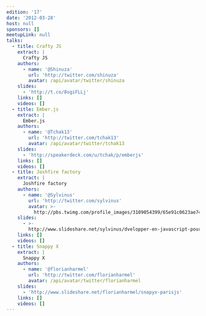 ```yaml
---
edition: '17'
date: '2012-03-28'
host: null
sponsors: []
meetupLink: null
talks:
  - title: Crafty JS
    extract: |
      Crafty JS
    authors:
      - name: '@Shinuza'
        url: 'http://twitter.com/shinuza'
        avatar: /api/avatar/twitter/shinuza
    slides:
      - 'http://t.co/8ogiFLLj'
    links: []
    videos: []
  - title: Ember.js
    extract: |
      Ember.js
    authors:
      - name: '@Tchak13'
        url: 'http://twitter.com/tchak13'
        avatar: /api/avatar/twitter/tchak13
    slides:
      - 'http://speakerdeck.com/u/tchak/p/emberjs'
    links: []
    videos: []
  - title: Joshfire factory
    extract: |
      Joshfire factory
    authors:
      - name: '@Sylvinus'
        url: 'http://twitter.com/sylvinus'
        avatar: >-
          http://pbs.twimg.com/profile_images/3109054399/65e91c0623ae740b3d8f91d4b86cc070_bigger.jpeg
    slides:
      - >-
        http://www.slideshare.net/sylvinus/dvelopper-en-javascript-pour-linternet-des-objets
    links: []
    videos: []
  - title: Snappy X
    extract: |
      Snappy X
    authors:
      - name: '@florianharmel'
        url: 'http://twitter.com/florianharmel'
        avatar: /api/avatar/twitter/florianharmel
    slides:
      - 'http://www.slideshare.net/florianharmel/snapyx-parisjs'
    links: []
    videos: []
---
```

